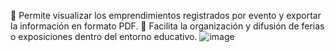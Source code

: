 📝 Permite visualizar los emprendimientos registrados por evento y exportar la información en formato PDF.
🚀 Facilita la organización y difusión de ferias o exposiciones dentro del entorno educativo.
![image](https://github.com/user-attachments/assets/1d89c8d4-e3b1-4d06-bdb9-d3100f0a9320)
